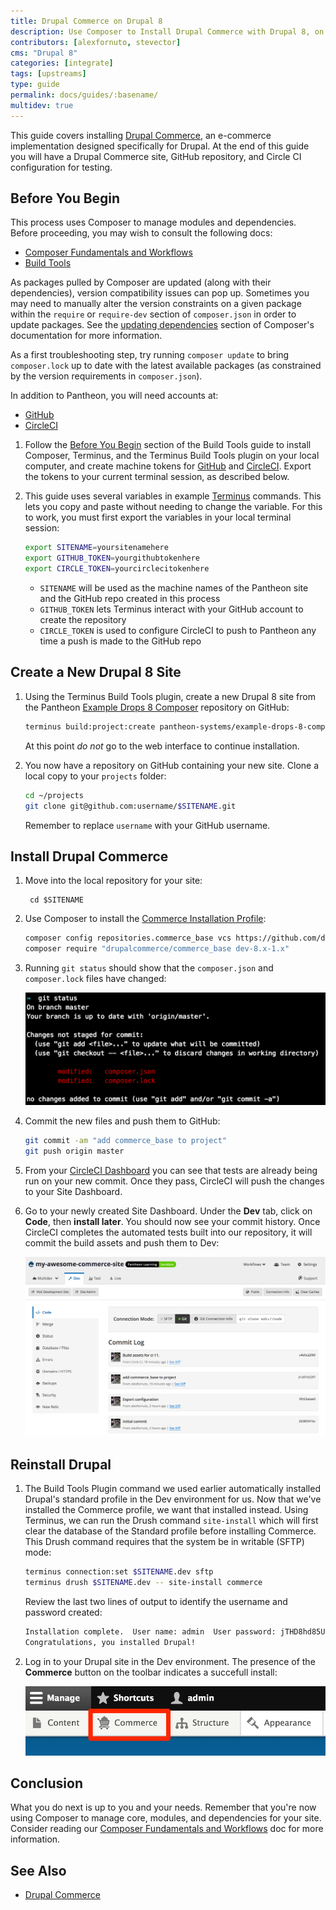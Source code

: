 ```yaml
---
title: Drupal Commerce on Drupal 8
description: Use Composer to Install Drupal Commerce with Drupal 8, on Pantheon
contributors: [alexfornuto, stevector]
cms: "Drupal 8"
categories: [integrate]
tags: [upstreams]
type: guide
permalink: docs/guides/:basename/
multidev: true
---
```


This guide covers installing [Drupal Commerce](https://drupalcommerce.org/), an e-commerce implementation designed specifically for Drupal. At the end of this guide you will have a Drupal Commerce site, GitHub repository, and Circle CI configuration for testing.


## Before You Begin
This process uses Composer to manage modules and dependencies. Before proceeding, you may wish to consult the following docs:

 - [Composer Fundamentals and Workflows](/composer)
 - [Build Tools](/guides/build-tools)

<Alert title="Note" type="info">

As packages pulled by Composer are updated (along with their dependencies), version compatibility issues can pop up. Sometimes you may need to manually alter the version constraints on a given package within the `require` or `require-dev` section of `composer.json` in order to update packages. See the [updating dependencies](https://getcomposer.org/doc/01-basic-usage.md#updating-dependencies-to-their-latest-versions) section of Composer's documentation for more information.

As a first troubleshooting step, try running `composer update` to bring `composer.lock` up to date with the latest available packages (as constrained by the version requirements in `composer.json`).

</Alert>

In addition to Pantheon, you will need accounts at:

 - [GitHub](https://github.com)
 - [CircleCI](https://circleci.com)


1.  Follow the [Before You Begin](/guides/build-tools/#before-you-begin) section of the Build Tools guide to install Composer, Terminus, and the Terminus Build Tools plugin on your local computer, and create machine tokens for [GitHub](https://help.github.com/articles/creating-an-access-token-for-command-line-use) and [CircleCI](https://circleci.com/account/api). Export the tokens to your current terminal session, as described below.

2.  This guide uses several variables in example [Terminus](/terminus) commands. This lets you copy and paste without needing to change the variable. For this to work, you must first export the variables in your local terminal session:

    ```bash
    export SITENAME=yoursitenamehere
    export GITHUB_TOKEN=yourgithubtokenhere
    export CIRCLE_TOKEN=yourcirclecitokenhere
    ```

    - `SITENAME` will be used as the machine names of the Pantheon site and the GitHub repo created in this process
    - `GITHUB_TOKEN` lets Terminus interact with your GitHub account to create the repository
    - `CIRCLE_TOKEN` is used to configure CircleCI to push to Pantheon any time a push is made to the GitHub repo

## Create a New Drupal 8 Site

1.  Using the Terminus Build Tools plugin, create a new Drupal 8 site from the Pantheon [Example Drops 8 Composer](https://github.com/pantheon-systems/example-drops-8-composer) repository on GitHub:

    ```bash
    terminus build:project:create pantheon-systems/example-drops-8-composer $SITENAME
    ```

    At this point *do not* go to the web interface to continue installation.

2.  You now have a repository on GitHub containing your new site. Clone a local copy to your `projects` folder:

    ```bash
    cd ~/projects
    git clone git@github.com:username/$SITENAME.git
    ```

    Remember to replace `username` with your GitHub username.

## Install Drupal Commerce

1. Move into the local repository for your site:

        cd $SITENAME

2. Use Composer to install the [Commerce Installation Profile](https://github.com/drupalcommerce/commerce_base):

   ```bash
   composer config repositories.commerce_base vcs https://github.com/drupalcommerce/commerce_base
   composer require "drupalcommerce/commerce_base dev-8.x-1.x"
   ```

3. Running `git status` should show that the `composer.json` and `composer.lock` files have changed:

   ![Git Status showing updated Composer files](../../images/guides/drupal-8-commerce/git-status.png)

4. Commit the new files and push them to GitHub:

   ```bash
   git commit -am "add commerce_base to project"
   git push origin master
   ```

5. From your [CircleCI Dashboard](https://circleci.com/dashboard) you can see that tests are already being run on your new commit. Once they pass, CircleCI will push the changes to your Site Dashboard.

6. Go to your newly created Site Dashboard. Under the <span class="glyphicons glyphicons-wrench"></span> **Dev** tab, click on <span class="glyphicons glyphicons-embed-close"></span> **Code**, then **install later**. You should now see your commit history. Once CircleCI completes the automated tests built into our repository, it will commit the build assets and push them to Dev:

    ![Build Assets on Dev](../../images/guides/drupal-8-commerce/build-assets.png)

## Reinstall Drupal

1. The Build Tools Plugin command we used earlier automatically installed Drupal's standard profile in the Dev environment for us. Now that we've installed the Commerce profile, we want that installed instead. Using Terminus, we can run the Drush command `site-install` which will first clear the database of the Standard profile before installing Commerce. This Drush command requires that the system be in writable (SFTP) mode:

   ```bash
   terminus connection:set $SITENAME.dev sftp
   terminus drush $SITENAME.dev -- site-install commerce
   ```

   Review the last two lines of output to identify the username and password created:

   ```bash
   Installation complete.  User name: admin  User password: jTHD8hd85U         [ok]
   Congratulations, you installed Drupal!                                  [status]
   ```


2. Log in to your Drupal site in the Dev environment. The presence of the **Commerce** button on the toolbar indicates a succefull install:

    ![Drupal Commerce in the Toolbar](../../images/guides/drupal-8-commerce/commerce-button.png)

## Conclusion

What you do next is up to you and your needs. Remember that you're now using Composer to manage core, modules, and dependencies for your site. Consider reading our [Composer Fundamentals and Workflows](/composer) doc for more information.

## See Also

 - [Drupal Commerce](https://drupalcommerce.org/)
